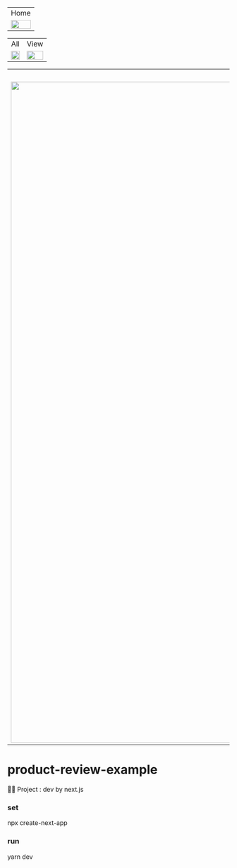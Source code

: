 <table>
  <tr>
    <td align="center">Home</td>
  </tr>
  <tr>
    <td><img src="" width=100%></td>
  </tr>
</table>

<table>
  <tr>
    <td align="center">All</td>
    <td align="center">View</td>
  </tr>
  <tr>
    <td><img src="" width=100%></td>
    <td><img src="" width=100%></td>
  </tr>
</table>

<table>
  <tr>
    <td align="center">Write</td>
    <td align="center">Login</td>
  </tr>
  <tr>
    <td><img src="" width=1500></td>
    <td><img src="" width=1500></td>
  </tr>
</table>

# product-review-example
🚀✨ Project : dev by next.js

### set

npx create-next-app 

### run

yarn dev